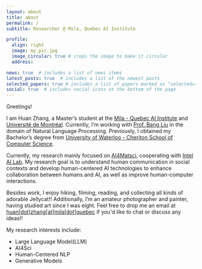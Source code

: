 ```yaml
---
layout: about
title: about
permalink: /
subtitle: Researcher @ Mila, Quebec AI Institute 

profile:
  align: right
  image: my_pic.jpg
  image_circular: true # crops the image to make it circular
  address: 

news: true  # includes a list of news items
latest_posts: true  # includes a list of the newest posts
selected_papers: true # includes a list of papers marked as "selected={true}"
social: true  # includes social icons at the bottom of the page
---
```

Greetings!

I am Huan Zhang, a Master’s student at the [Mila - Quebec AI Institute](https://mila.quebec/en) and [Université de Montréal](https://www.umontreal.ca/). Currently, I’m working with [Prof. Bang Liu](https://mila.quebec/en/person/bang-liu/) in the domain of Natural Language Processing. Previously, I obtained my Bachelor’s degree from [University of Waterloo - Cheriton School of Computer Science](https://cs.uwaterloo.ca/).

Currently, my research mainly focused on [AI4Matsci](https://www-labs.iro.umontreal.ca/~liubang/project-nlp4matsci.html), cooperating with [Intel AI Lab](https://intelailabpage.github.io/team/). My research goal is to understand human communication in social contexts and develop human-centered AI technologies to enhance collaboration between humans and AI, as well as improve human-computer interactions.

Besides work, I enjoy hiking, filming, reading, and collecting all kinds of adorable Jellycat!! Additionally, I’m an amateur photographer and painter, having studied art since I was eight. Feel free to drop me an email at [huan[dot]zhang[at]mila[dot]quebec](email:huan.zhang@mila.quebec) if you'd like to chat or discuss any ideas!!

My research interests include:

- Large Language Model(LLM)
- AI4Sci
- Human-Centered NLP
- Generative Models

<!-- Write your biography here. Tell the world about yourself. Link to your favorite [subreddit](http://reddit.com). You can put a picture in, too. The code is already in, just name your picture `prof_pic.jpg` and put it in the `img/` folder. -->

<!-- Put your address / P.O. box / other info right below your picture. You can also disable any of these elements by editing `profile` property of the YAML header of your `_pages/about.md`. Edit `_bibliography/papers.bib` and Jekyll will render your [publications page](/al-folio/publications/) automatically. -->

<!-- Link to your social media connections, too. This theme is set up to use [Font Awesome icons](http://fortawesome.github.io/Font-Awesome/) and [Academicons](https://jpswalsh.github.io/academicons/), like the ones below. Add your Facebook, Twitter, LinkedIn, Google Scholar, or just disable all of them. -->

